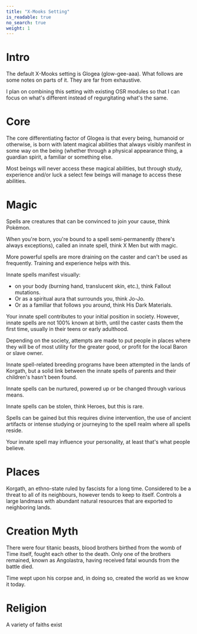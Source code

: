 ```yaml
---
title: "X-Mooks Setting"
is_readable: true
no_search: true
weight: 1
---
```


# Intro

The default X-Mooks setting is Glogea (glow-gee-aaa). What follows are some notes on parts of it. They are far from exhaustive.

I plan on combining this setting with existing OSR modules so that I can focus on what's different instead of regurgitating what's the same.

# Core

The core differentiating factor of Glogea is that every being, humanoid or otherwise, is born with latent magical abilities that always visibly manifest in some way on the being (whether through a physical appearance thing, a guardian spirit, a familiar or something else.

Most beings will never access these magical abilities, but through study, experience and/or luck a select few beings will manage to access these abilities. 

# Magic

Spells are creatures that can be convinced to join your cause, think Pokémon.

When you're born, you're bound to a spell semi-permanently (there's always exceptions), called an innate spell, think X Men but with magic.

More powerful spells are more draining on the caster and can't be used as frequently. Training and experience helps with this.

Innate spells manifest visually:

- on your body (burning hand, translucent skin, etc.), think Fallout mutations.
- Or as a spiritual aura that surrounds you, think Jo-Jo.
- Or as a familiar that follows you around, think His Dark Materials.

Your innate spell contributes to your initial position in society. However, innate spells are not 100% known at birth, until the caster casts them the first time, usually in their teens or early adulthood.

Depending on the society, attempts are made to put people in places where they will be of most utility for the greater good, or profit for the local Baron or slave owner.

Innate spell-related breeding programs have been attempted in the lands of Korgath, but a solid link between the innate spells of parents and their children's hasn't been found.

Innate spells can be nurtured, powered up or be changed through various means.

Innate spells can be stolen, think Heroes, but this is rare.

Spells can be gained but this requires divine intervention, the use of ancient artifacts or intense studying or journeying to the spell realm where all spells reside.

Your innate spell may influence your personality, at least that's what people believe.

# Places

Korgath, an ethno-state ruled by fascists for a long time. Considered to be a threat to all of its neighbours, however tends to keep to itself. Controls a large landmass with abundant natural resources that are exported to neighboring lands.

# Creation Myth

There were four titanic beasts, blood brothers birthed from the womb of Time itself, fought each other to the death. Only one of the brothers remained, known as Angolastra, having received fatal wounds from the battle died.

Time wept upon his corpse and, in doing so, created the world as we know it today.

# Religion

A variety of faiths exist
